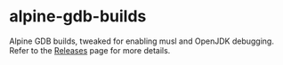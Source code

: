 # alpine-gdb-builds
Alpine GDB builds, tweaked for enabling musl and OpenJDK debugging.  
Refer to the [Releases](https://github.com/shaharv/alpine-gdb-builds/releases) page for more details.
